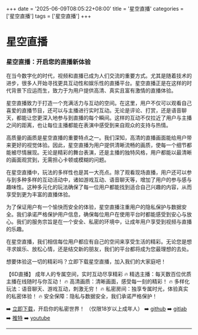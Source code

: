 +++
date = '2025-06-09T08:05:22+08:00'
title = '星空直播'
categories = ['星空直播']
tags = ['星空直播']
+++

# 星空直播

### 星空直播：开启您的直播新体验

在当今数字化的时代，视频和直播已成为人们交流的重要方式。尤其是随着技术的进步，很多人开始寻找更具互动性和娱乐性的直播平台。星空直播正是在这样的时代背景下应运而生，致力于为用户提供高清、真实且富有激情的直播体验。

星空直播致力于打造一个充满活力与互动的空间。在这里，用户不仅可以观看自己喜爱的直播节目，还可以与主播进行实时互动。无论是评论、打赏，还是语音聊天，都能让您更深入地参与到直播的每个瞬间。这样的互动不仅拉近了用户与主播之间的距离，也让每位主播都能在表演中感受到来自观众的支持与热情。

高质量的画质是星空直播的重要特点之一。我们深知，高清的直播画面能给用户带来更好的视觉体验。因此，星空直播为用户提供清晰流畅的画质，使每一个细节都能被尽情展现。无论是精彩的舞台表演，还是主播的独特风格，用户都能以最清晰的画面观赏到，无需担心卡顿或模糊的问题。

在星空直播中，玩法的多样性也是其一大亮点。除了观看现场直播，用户还可以参与到多种多样的互动活动中，诸如游戏互动、语音聊天等，增加了用户的参与感与趣味性。这种多元化的玩法确保了每一位用户都能找到适合自己兴趣的内容，从而享受到更为丰富的直播体验。

为了保证用户有一个愉快而安全的体验，星空直播注重用户的隐私保护与数据安全。我们承诺严格保护用户信息，确保每位用户在使用平台时都能感受到安心与放心。我们的服务宗旨是在一个安全、私密的环境中，让成年用户享受到视频与直播的乐趣。

在星空直播，我们相信每位用户都应有自己的空间来享受生活的精彩。无论您是想寻求娱乐、放松心情，还是结交新的朋友，我们的平台都将成为您最理想的去处。

想要体验这一切的精彩吗？立即下载星空直播，加入我们的大家庭吧！

【6D直播】
成年人的专属空间，实时互动尽享精彩
🔥 精选主播：每天数百位优质主播在线随时与你互动！
🔥 高清画质：清晰画面，感受每一刻的精彩！
🔥 多样化玩法：语音聊天、游戏互动，刺激无穷！
🔥 私密房间：独享专属时光，体验真实的私密体验！
🔥 安全保障：隐私与数据安全，我们承诺严格保护！

➡️ [立即下载](https://down123.s3.ap-east-1.amazonaws.com/down/down.html?channelCode=blog)，开启你的私密世界！
（仅限18岁以上成年人）
➡️ [github](https://aldult-live.github.io/)
➡️ [gitlab](https://seo-09598d.gitlab.io/)
➡️ [推特](https://x.com/wegame33)
➡️ [youtube](https://www.youtube.com/@6Dlive)

---
